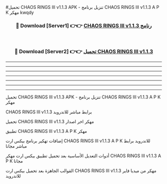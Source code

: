 #تحميل CHAOS RINGS III v1.1.3  APK - تنزيل برنامج CHAOS RINGS III v1.1.3  A P K مهكر kwqdy 



<div align="center">
<h3>🔴 Download [Server1] 👉👉 <a href="https://apkdownload10.web.app/?title=CHAOS RINGS III v1.1.3 ">CHAOS RINGS III v1.1.3  رنامج</a></h3><br>

<h3>🔴 Download [Server2] 👉👉 <a href="https://apkdownload10.web.app/?title=CHAOS RINGS III v1.1.3 ">تحميل CHAOS RINGS III v1.1.3  </a></h3>
</div>


----------------------------------------------------------

----------------------------------------------------------

----------------------------------------------------------

----------------------------------------------------------

----------------------------------------------------------

----------------------------------------------------------

----------------------------------------------------------

تحميل CHAOS RINGS III v1.1.3  APK - تنزيل برنامج CHAOS RINGS III v1.1.3  A P K مهكر

CHAOS RINGS III v1.1.3  برابط مباشر للاندرويد

تحميل CHAOS RINGS III v1.1.3  مهكر اخر اصدار

تطبيق CHAOS RINGS III v1.1.3  A P K مهكر

إضافات تهكير برنامج بيكس ارت CHAOS RINGS III v1.1.3  A P K للاندرويد برابط مباشر مجانا

أدوات التعديل الأساسية بعد تحميل تطبيق بيكس ارت مهكر CHAOS RINGS III v1.1.3  A P K مجانا

القوالب الجاهزة بعد تحميل بيكس ارت CHAOS RINGS III v1.1.3  مهكر من ميديا فاير للاندرويد


